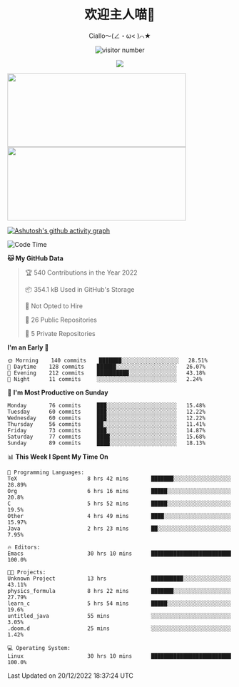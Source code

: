 <div align="center">
  <h1>欢迎主人喵👋</h1>
  <p>Ciallo～(∠・ω< )⌒★</p>
</div>

<p align="center">
  <img src="https://count.getloli.com/get/@Ziqi-Yang?theme=rule34" alt="visitor number" />
</p>

<p align="center">
  <img src="https://skillicons.dev/icons?i=go,java,js,sass,py,godot,flutter,linux,emacs" />
</p>

<a href="https://github.com/Ziqi-Yang?tab=repositories">
   <img height="165" width="400" src="https://github-readme-stats.vercel.app/api?username=Ziqi-Yang&show_icons=true&include_all_commits=true&hide_border=true" />
  <img height="165" width="400" src="https://svg-banners.vercel.app/api?type=luminance&text1=Be%20Fantastic🌞&width=400&height=165" />
</a>


[![Ashutosh's github activity graph](https://github-readme-activity-graph.cyclic.app/graph?username=Ziqi-Yang&theme=github)](https://github.com/ashutosh00710/github-readme-activity-graph)

<!--START_SECTION:waka-->
![Code Time](http://img.shields.io/badge/Code%20Time-262%20hrs%2056%20mins-blue)

**🐱 My GitHub Data** 

> 🏆 540 Contributions in the Year 2022
 > 
> 📦 354.1 kB Used in GitHub's Storage 
 > 
> 🚫 Not Opted to Hire
 > 
> 📜 26 Public Repositories 
 > 
> 🔑 5 Private Repositories  
 > 
**I'm an Early 🐤** 

```text
🌞 Morning    140 commits    ███████░░░░░░░░░░░░░░░░░░   28.51% 
🌆 Daytime    128 commits    ██████░░░░░░░░░░░░░░░░░░░   26.07% 
🌃 Evening    212 commits    ██████████░░░░░░░░░░░░░░░   43.18% 
🌙 Night      11 commits     ░░░░░░░░░░░░░░░░░░░░░░░░░   2.24%

```
📅 **I'm Most Productive on Sunday** 

```text
Monday       76 commits     ███░░░░░░░░░░░░░░░░░░░░░░   15.48% 
Tuesday      60 commits     ███░░░░░░░░░░░░░░░░░░░░░░   12.22% 
Wednesday    60 commits     ███░░░░░░░░░░░░░░░░░░░░░░   12.22% 
Thursday     56 commits     ██░░░░░░░░░░░░░░░░░░░░░░░   11.41% 
Friday       73 commits     ███░░░░░░░░░░░░░░░░░░░░░░   14.87% 
Saturday     77 commits     ████░░░░░░░░░░░░░░░░░░░░░   15.68% 
Sunday       89 commits     ████░░░░░░░░░░░░░░░░░░░░░   18.13%

```


📊 **This Week I Spent My Time On** 

```text
💬 Programming Languages: 
TeX                      8 hrs 42 mins       ███████░░░░░░░░░░░░░░░░░░   28.89% 
Org                      6 hrs 16 mins       █████░░░░░░░░░░░░░░░░░░░░   20.8% 
C                        5 hrs 52 mins       █████░░░░░░░░░░░░░░░░░░░░   19.5% 
Other                    4 hrs 49 mins       ████░░░░░░░░░░░░░░░░░░░░░   15.97% 
Java                     2 hrs 23 mins       ██░░░░░░░░░░░░░░░░░░░░░░░   7.95%

🔥 Editors: 
Emacs                    30 hrs 10 mins      █████████████████████████   100.0%

🐱‍💻 Projects: 
Unknown Project          13 hrs              ██████████░░░░░░░░░░░░░░░   43.11% 
physics_formula          8 hrs 22 mins       ███████░░░░░░░░░░░░░░░░░░   27.79% 
learn_c                  5 hrs 54 mins       █████░░░░░░░░░░░░░░░░░░░░   19.6% 
untitled_java            55 mins             ░░░░░░░░░░░░░░░░░░░░░░░░░   3.05% 
.doom.d                  25 mins             ░░░░░░░░░░░░░░░░░░░░░░░░░   1.42%

💻 Operating System: 
Linux                    30 hrs 10 mins      █████████████████████████   100.0%

```


 Last Updated on 20/12/2022 18:37:24 UTC
<!--END_SECTION:waka-->
